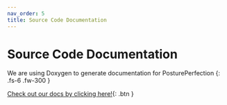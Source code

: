 ```yaml
---
nav_order: 5
title: Source Code Documentation
---
```


# Source Code Documentation
We are using Doxygen to generate documentation for PosturePerfection
{: .fs-6 .fw-300 }

[Check out our docs by clicking here!](html/index.html){: .btn }
